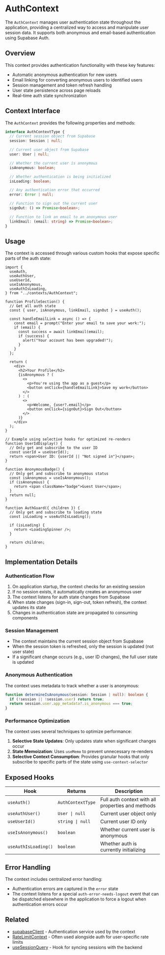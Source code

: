 # AuthContext

The `AuthContext` manages user authentication state throughout the application, providing a centralized way to access and manipulate user session data. It supports both anonymous and email-based authentication using Supabase Auth.

## Overview

This context provides authentication functionality with these key features:

- Automatic anonymous authentication for new users
- Email linking for converting anonymous users to identified users
- Session management and token refresh handling
- User state persistence across page reloads
- Real-time auth state synchronization

## Context Interface

The `AuthContext` provides the following properties and methods:

```typescript
interface AuthContextType {
  // Current session object from Supabase
  session: Session | null;

  // Current user object from Supabase
  user: User | null;

  // Whether the current user is anonymous
  isAnonymous: boolean;

  // Whether authentication is being initialized
  isLoading: boolean;

  // Any authentication error that occurred
  error: Error | null;

  // Function to sign out the current user
  signOut: () => Promise<boolean>;

  // Function to link an email to an anonymous user
  linkEmail: (email: string) => Promise<boolean>;
}
```

## Usage

The context is accessed through various custom hooks that expose specific parts of the auth state:

```tsx
import {
  useAuth,
  useAuthUser,
  useUserId,
  useIsAnonymous,
  useAuthIsLoading,
} from "../contexts/AuthContext";

function ProfileSection() {
  // Get all auth state
  const { user, isAnonymous, linkEmail, signOut } = useAuth();

  const handleEmailLink = async () => {
    const email = prompt("Enter your email to save your work:");
    if (email) {
      const success = await linkEmail(email);
      if (success) {
        alert("Your account has been upgraded!");
      }
    }
  };

  return (
    <div>
      <h2>Your Profile</h2>
      {isAnonymous ? (
        <>
          <p>You're using the app as a guest</p>
          <button onClick={handleEmailLink}>Save my work</button>
        </>
      ) : (
        <>
          <p>Welcome, {user?.email}</p>
          <button onClick={signOut}>Sign Out</button>
        </>
      )}
    </div>
  );
}

// Example using selective hooks for optimized re-renders
function UserIdDisplay() {
  // Only get and subscribe to the user ID
  const userId = useUserId();
  return <span>User ID: {userId || "Not signed in"}</span>;
}

function AnonymousBadge() {
  // Only get and subscribe to anonymous status
  const isAnonymous = useIsAnonymous();
  if (isAnonymous) {
    return <span className="badge">Guest User</span>;
  }
  return null;
}

function AuthGuard({ children }) {
  // Only get and subscribe to loading state
  const isLoading = useAuthIsLoading();

  if (isLoading) {
    return <LoadingSpinner />;
  }

  return children;
}
```

## Implementation Details

### Authentication Flow

1. On application startup, the context checks for an existing session
2. If no session exists, it automatically creates an anonymous user
3. The context listens for auth state changes from Supabase
4. When state changes (sign-in, sign-out, token refresh), the context updates its state
5. Changes in authentication state are propagated to consuming components

### Session Management

- The context maintains the current session object from Supabase
- When the session token is refreshed, only the session is updated (not user state)
- If a significant change occurs (e.g., user ID changes), the full user state is updated

### Anonymous Authentication

The context uses metadata to track whether a user is anonymous:

```typescript
function determineIsAnonymous(session: Session | null): boolean {
  if (!session || !session.user) return true;
  return session.user.app_metadata?.is_anonymous === true;
}
```

### Performance Optimization

The context uses several techniques to optimize performance:

1. **Selective State Updates**: Only updates state when significant changes occur
2. **State Memoization**: Uses `useMemo` to prevent unnecessary re-renders
3. **Selective Context Consumption**: Provides granular hooks that only subscribe to specific parts of the state using `use-context-selector`

## Exposed Hooks

| Hook                 | Returns           | Description                                       |
| -------------------- | ----------------- | ------------------------------------------------- |
| `useAuth()`          | `AuthContextType` | Full auth context with all properties and methods |
| `useAuthUser()`      | `User \| null`    | Current user object only                          |
| `useUserId()`        | `string \| null`  | Current user ID only                              |
| `useIsAnonymous()`   | `boolean`         | Whether current user is anonymous                 |
| `useAuthIsLoading()` | `boolean`         | Whether auth is currently initializing            |

## Error Handling

The context includes centralized error handling:

- Authentication errors are captured in the `error` state
- The context listens for a special `auth-error-needs-logout` event that can be dispatched elsewhere in the application to force a logout when authentication errors occur

## Related

- [supabaseClient](../services/supabaseClient.md) - Authentication service used by the context
- [RateLimitContext](./RateLimitContext.md) - Often used alongside auth for user-specific rate limits
- [useSessionQuery](../hooks/useSessionQuery.md) - Hook for syncing sessions with the backend
